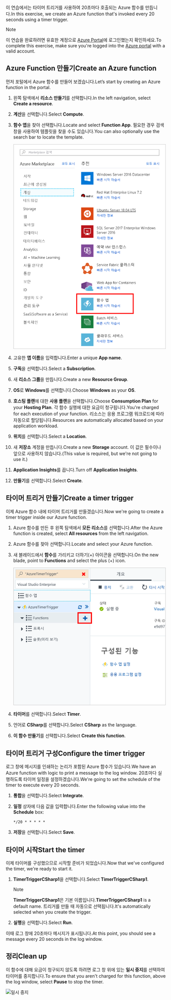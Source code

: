 <span data-ttu-id="90471-101">이 연습에서는 타이머 트리거를 사용하여 20초마다 호출되는 Azure 함수를 만듭니다.</span><span class="sxs-lookup"><span data-stu-id="90471-101">In this exercise, we create an Azure function that's invoked every 20 seconds using a timer trigger.</span></span>

> [!NOTE] 
> <span data-ttu-id="90471-102">이 연습을 완료하려면 유효한 계정으로 [Azure Portal](https://portal.azure.com/)에 로그인했는지 확인하세요.</span><span class="sxs-lookup"><span data-stu-id="90471-102">To complete this exercise, make sure you're logged into the [Azure portal](https://portal.azure.com/) with a valid account.</span></span>

## <a name="create-an-azure-function"></a><span data-ttu-id="90471-103">Azure Function 만들기</span><span class="sxs-lookup"><span data-stu-id="90471-103">Create an Azure function</span></span>

<span data-ttu-id="90471-104">먼저 포털에서 Azure 함수를 만들어 보겠습니다.</span><span class="sxs-lookup"><span data-stu-id="90471-104">Let’s start by creating an Azure function in the portal.</span></span>

1. <span data-ttu-id="90471-105">왼쪽 탐색에서 **리소스 만들기**를 선택합니다.</span><span class="sxs-lookup"><span data-stu-id="90471-105">In the left navigation, select **Create a resource**.</span></span>

1. <span data-ttu-id="90471-106">**계산**을 선택합니다.</span><span class="sxs-lookup"><span data-stu-id="90471-106">Select **Compute**.</span></span>

1. <span data-ttu-id="90471-107">**함수 앱**을 찾아 선택합니다.</span><span class="sxs-lookup"><span data-stu-id="90471-107">Locate and select **Function App**.</span></span> <span data-ttu-id="90471-108">필요한 경우 검색 창을 사용하여 템플릿을 찾을 수도 있습니다.</span><span class="sxs-lookup"><span data-stu-id="90471-108">You can also optionally use the search bar to locate the template.</span></span>

    ![함수 앱 선택](../media/4-click-function-app.png)

1. <span data-ttu-id="90471-110">고유한 **앱 이름**을 입력합니다.</span><span class="sxs-lookup"><span data-stu-id="90471-110">Enter a unique **App name**.</span></span>

1. <span data-ttu-id="90471-111">**구독**을 선택합니다.</span><span class="sxs-lookup"><span data-stu-id="90471-111">Select a **Subscription**.</span></span>

1. <span data-ttu-id="90471-112">새 **리소스 그룹**을 만듭니다.</span><span class="sxs-lookup"><span data-stu-id="90471-112">Create a new **Resource Group**.</span></span>

1. <span data-ttu-id="90471-113">**OS**로 **Windows**를 선택합니다.</span><span class="sxs-lookup"><span data-stu-id="90471-113">Choose **Windows** as your **OS**.</span></span>

1. <span data-ttu-id="90471-114">**호스팅 플랜**에 대한 **사용 플랜**을 선택합니다.</span><span class="sxs-lookup"><span data-stu-id="90471-114">Choose **Consumption Plan** for your **Hosting Plan**.</span></span> <span data-ttu-id="90471-115">각 함수 실행에 대한 요금이 청구됩니다.</span><span class="sxs-lookup"><span data-stu-id="90471-115">You're charged for each execution of your function.</span></span> <span data-ttu-id="90471-116">리소스는 응용 프로그램 워크로드에 따라 자동으로 할당됩니다.</span><span class="sxs-lookup"><span data-stu-id="90471-116">Resources are automatically allocated based on your application workload.</span></span>

1. <span data-ttu-id="90471-117">**위치**를 선택합니다.</span><span class="sxs-lookup"><span data-stu-id="90471-117">Select a **Location**.</span></span>

1. <span data-ttu-id="90471-118">새 **저장소** 계정을 만듭니다.</span><span class="sxs-lookup"><span data-stu-id="90471-118">Create a new **Storage** account.</span></span> <span data-ttu-id="90471-119">이 값은 필수이나 앞으로 사용하지 않습니다.</span><span class="sxs-lookup"><span data-stu-id="90471-119">(This value is required, but we're not going to use it.)</span></span>

1. <span data-ttu-id="90471-120">**Application Insights**를 끕니다.</span><span class="sxs-lookup"><span data-stu-id="90471-120">Turn off **Application Insights**.</span></span>

1. <span data-ttu-id="90471-121">**만들기**를 선택합니다.</span><span class="sxs-lookup"><span data-stu-id="90471-121">Select **Create**.</span></span>

## <a name="create-a-timer-trigger"></a><span data-ttu-id="90471-122">타이머 트리거 만들기</span><span class="sxs-lookup"><span data-stu-id="90471-122">Create a timer trigger</span></span>

<span data-ttu-id="90471-123">이제 Azure 함수 내에 타이머 트리거를 만들겠습니다.</span><span class="sxs-lookup"><span data-stu-id="90471-123">Now we're going to create a timer trigger inside our Azure function.</span></span>

1. <span data-ttu-id="90471-124">Azure 함수를 만든 후 왼쪽 탐색에서 **모든 리소스**를 선택합니다.</span><span class="sxs-lookup"><span data-stu-id="90471-124">After the Azure function is created, select **All resources** from the left navigation.</span></span>

1. <span data-ttu-id="90471-125">Azure 함수를 찾아 선택합니다.</span><span class="sxs-lookup"><span data-stu-id="90471-125">Locate and select your Azure function.</span></span>

1. <span data-ttu-id="90471-126">새 블레이드에서 **함수**를 가리키고 더하기(+) 아이콘을 선택합니다.</span><span class="sxs-lookup"><span data-stu-id="90471-126">On the new blade, point to **Functions** and select the plus (+) icon.</span></span>

    ![함수를 가리키고 더하기 선택](../media/4-hover-function.png)

1. <span data-ttu-id="90471-128">**타이머**를 선택합니다.</span><span class="sxs-lookup"><span data-stu-id="90471-128">Select **Timer**.</span></span>

1. <span data-ttu-id="90471-129">언어로 **CSharp**를 선택합니다.</span><span class="sxs-lookup"><span data-stu-id="90471-129">Select **CSharp** as the language.</span></span>

1. <span data-ttu-id="90471-130">**이 함수 만들기**를 선택합니다.</span><span class="sxs-lookup"><span data-stu-id="90471-130">Select **Create this function**.</span></span>

## <a name="configure-the-timer-trigger"></a><span data-ttu-id="90471-131">타이머 트리거 구성</span><span class="sxs-lookup"><span data-stu-id="90471-131">Configure the timer trigger</span></span>

<span data-ttu-id="90471-132">로그 창에 메시지를 인쇄하는 논리가 포함된 Azure 함수가 있습니다.</span><span class="sxs-lookup"><span data-stu-id="90471-132">We have an Azure function with logic to print a message to the log window.</span></span> <span data-ttu-id="90471-133">20초마다 실행하도록 타이머 일정을 설정하겠습니다.</span><span class="sxs-lookup"><span data-stu-id="90471-133">We're going to set the schedule of the timer to execute every 20 seconds.</span></span>

1. <span data-ttu-id="90471-134">**통합**을 선택합니다.</span><span class="sxs-lookup"><span data-stu-id="90471-134">Select **Integrate**.</span></span>

1. <span data-ttu-id="90471-135">**일정** 상자에 다음 값을 입력합니다.</span><span class="sxs-lookup"><span data-stu-id="90471-135">Enter the following value into the **Schedule** box:</span></span>

    ```
    */20 * * * * *
    ```

1. <span data-ttu-id="90471-136">**저장**을 선택합니다.</span><span class="sxs-lookup"><span data-stu-id="90471-136">Select **Save**.</span></span>

## <a name="start-the-timer"></a><span data-ttu-id="90471-137">타이머 시작</span><span class="sxs-lookup"><span data-stu-id="90471-137">Start the timer</span></span>

<span data-ttu-id="90471-138">이제 타이머를 구성했으므로 시작할 준비가 되었습니다.</span><span class="sxs-lookup"><span data-stu-id="90471-138">Now that we've configured the timer, we're ready to start it.</span></span>

1. <span data-ttu-id="90471-139">**TimerTriggerCSharp1**을 선택합니다.</span><span class="sxs-lookup"><span data-stu-id="90471-139">Select **TimerTriggerCSharp1**.</span></span> 

    > [!NOTE]
    > <span data-ttu-id="90471-140">**TimerTriggerCSharp1**은 기본 이름입니다.</span><span class="sxs-lookup"><span data-stu-id="90471-140">**TimerTriggerCSharp1** is a default name.</span></span> <span data-ttu-id="90471-141">트리거를 만들 때 자동으로 선택됩니다.</span><span class="sxs-lookup"><span data-stu-id="90471-141">It's automatically selected when you create the trigger.</span></span>

1. <span data-ttu-id="90471-142">**실행**을 선택합니다.</span><span class="sxs-lookup"><span data-stu-id="90471-142">Select **Run**.</span></span> 

<span data-ttu-id="90471-143">이때 로그 창에 20초마다 메시지가 표시됩니다.</span><span class="sxs-lookup"><span data-stu-id="90471-143">At this point, you should see a message every 20 seconds in the log window.</span></span>

## <a name="clean-up"></a><span data-ttu-id="90471-144">정리</span><span class="sxs-lookup"><span data-stu-id="90471-144">Clean up</span></span>

<span data-ttu-id="90471-145">이 함수에 대해 요금이 청구되지 않도록 하려면 로그 창 위에 있는 **일시 중지**를 선택하여 타이머를 중지합니다.</span><span class="sxs-lookup"><span data-stu-id="90471-145">To ensure that you aren't charged for this function, above the log window, select **Pause** to stop the timer.</span></span>

![일시 중지](../media/4-pause-timer.png)


